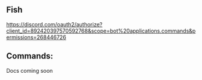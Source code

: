 ## Fish 

https://discord.com/oauth2/authorize?client_id=892420397570592768&scope=bot%20applications.commands&permissions=268446726

## Commands:
Docs coming soon
